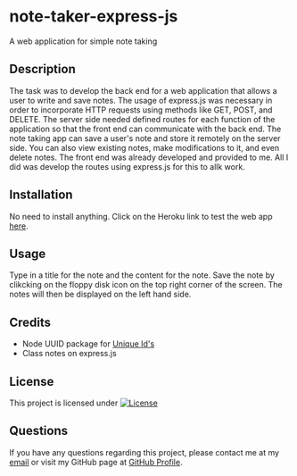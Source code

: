 # note-taker-express-js
A web application for simple note taking

## Description
The task was to develop the back end for a web application that allows a user to write and save notes. The usage of express.js was necessary in order to incorporate HTTP requests using methods like GET, POST, and DELETE. The server side needed defined routes for each function of the application so that the front end can communicate with the back end. The note taking app can save a user's note and store it remotely on the server side. You can also view existing notes, make modifications to it, and even delete notes. The front end was already developed and provided to me. All I did was develop the routes using express.js for this to allk work.

## Installation
No need to install anything. Click on the Heroku link to test the web app [here](https://salty-woodland-16724-986854b4d809.herokuapp.com/).

## Usage
Type in a title for the note and the content for the note. Save the note by clikcking on the floppy disk icon on the top right corner of the screen. The notes will then be displayed on the left hand side.


## Credits
- Node UUID package for [Unique Id's](https://www.npmjs.com/package/uuid)
- Class notes on express.js

## License
This project is licensed under [![License](https://img.shields.io/badge/License-MIT-brightgreen.svg)](https://opensource.org/licenses/MIT)

## Questions
If you have any questions regarding this project, please contact me at my [email](joseguillen587@yahoo.com) or visit my GitHub page at [GitHub Profile](https://github.com/Exo-MDR-CD2000).